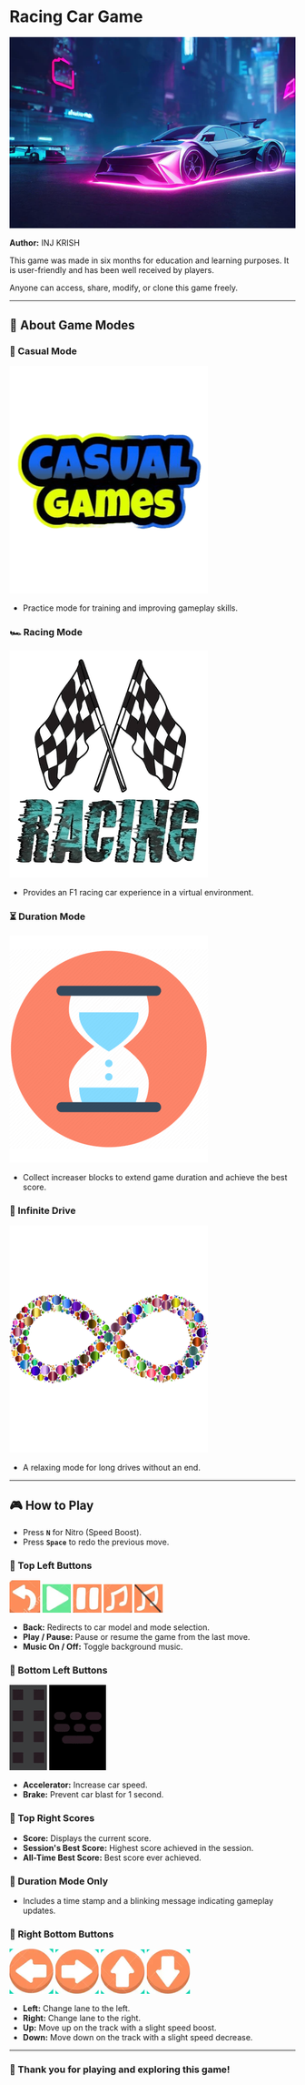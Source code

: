 # Racing Car Game  

![Car Racing](Mode%20Images/Car%20Racing.png)  

**Author:** INJ KRISH  

This game was made in six months for education and learning purposes. It is user-friendly and has been well received by players.  

Anyone can access, share, modify, or clone this game freely.  

---

## 🚗 About Game Modes  

### 🏁 Casual Mode  
![Casual Mode](Mode%20Images/Casual%20Mode.png)  
- Practice mode for training and improving gameplay skills.  

### 🏎️ Racing Mode  
![Racing Mode](Mode%20Images/Racing%20Mode.png)  
- Provides an F1 racing car experience in a virtual environment.  

### ⏳ Duration Mode  
![Duration Mode](Mode%20Images/Duration%20Mode.png)  
- Collect increaser blocks to extend game duration and achieve the best score.  

### 🔁 Infinite Drive  
![Infinite Drive](Mode%20Images/Infinite%20Mode.png)  
- A relaxing mode for long drives without an end.  

---

## 🎮 How to Play  

- Press **`N`** for Nitro (Speed Boost).  
- Press **`Space`** to redo the previous move.  

### 🔹 Top Left Buttons  
![Back](UI%20and%20Button%20Images/Back.png) 
![Play](UI%20and%20Button%20Images/play.png)
![Pause](UI%20and%20Button%20Images/pause.png)
![Music On](UI%20and%20Button%20Images/MUSICON.png)
![Music Off](UI%20and%20Button%20Images/MUSICOFF.png)
- **Back:** Redirects to car model and mode selection.  
- **Play / Pause:** Pause or resume the game from the last move.  
- **Music On / Off:** Toggle background music.  

### 🔹 Bottom Left Buttons  
![Accelerator](UI%20and%20Button%20Images/accelerator.png)
![Brake](UI%20and%20Button%20Images/brake.png)
- **Accelerator:** Increase car speed. 
- **Brake:** Prevent car blast for 1 second.  

### 🔹 Top Right Scores  
- **Score:** Displays the current score.  
- **Session's Best Score:** Highest score achieved in the session.  
- **All-Time Best Score:** Best score ever achieved.  

### 🔹 Duration Mode Only  
- Includes a time stamp and a blinking message indicating gameplay updates.  

### 🔹 Right Bottom Buttons  
![Left](UI%20and%20Button%20Images/Left.png)
![Right](UI%20and%20Button%20Images/Right.png)
![Up](UI%20and%20Button%20Images/Up.png)
![Down](UI%20and%20Button%20Images/Down.png)
- **Left:** Change lane to the left.  
- **Right:** Change lane to the right.  
- **Up:** Move up on the track with a slight speed boost.  
- **Down:** Move down on the track with a slight speed decrease.  

---

### 🎉 Thank you for playing and exploring this game!
